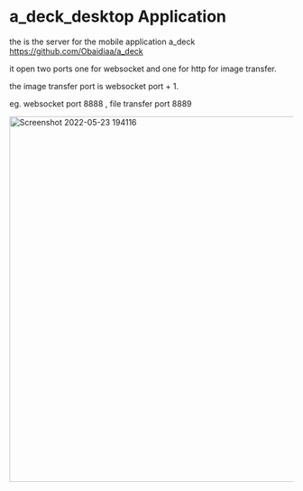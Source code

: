 # a_deck_desktop Application

the is the server for the mobile application a_deck https://github.com/Obaidiaa/a_deck

it open two ports one for websocket and one for http for image transfer.

the image transfer port is websocket port + 1.

eg. websocket port 8888 , file transfer port 8889

<img width="648" alt="Screenshot 2022-05-23 194116" src="https://user-images.githubusercontent.com/78088910/169867677-ead67856-3e85-4fe4-8c94-14ef0d61946e.png">
